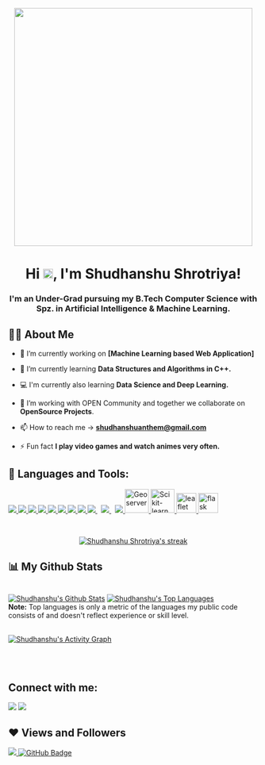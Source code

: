 <p align = "center">
<a href="#"><img width="480px" height="480px" align = "center" src="https://i.pinimg.com/originals/a5/35/60/a53560c8088900e266880f779dacced7.gif"/></a>
</p>
    
<h1 align="center">Hi <img src="https://raw.githubusercontent.com/MartinHeinz/MartinHeinz/master/wave.gif" width="20" height = "20">, I'm Shudhanshu Shrotriya!</h1>
<h3 align="center">I'm an Under-Grad pursuing my B.Tech Computer Science with Spz. in Artificial Intelligence & Machine Learning.</h3>


## 🙋‍♂️ About Me

- 🔭 I’m currently working on **[Machine Learning based Web Application]**

- 🌱 I’m currently learning **Data Structures and Algorithms in C++.**

- 💻 I'm currently also learning **Data Science and Deep Learning.**

- 👯 I’m working with OPEN Community and together we collaborate on **OpenSource Projects**.

- 📫 How to reach me  ->  **shudhanshuanthem@gmail.com**

- ⚡ Fun fact **I play video games and watch animes very often.**

## 🚀 Languages and Tools:

<p align="left"> 
     <a href="https://www.python.org" target="_blank"> <img src="https://img.icons8.com/color/48/000000/python.png"/> </a> 
    <a href="https://cplusplus.com/" target="_blank"> <img src="https://img.icons8.com/color/48/undefined/c-plus-plus-logo.png"/> </a>
    <a href="https://www.java.com" target="_blank"> <img src="https://img.icons8.com/color/48/000000/java-coffee-cup-logo.png"/> </a>
    <a href="https://reactjs.org/" target="_blank"> <img src="https://img.icons8.com/color/48/000000/react-native.png"/> </a>
    <a href="https://developer.mozilla.org/en-US/docs/Web/JavaScript" target="_blank"> <img src="https://img.icons8.com/color/48/000000/javascript.png"/> </a> 
    <a href="https://www.w3.org/html/" target="_blank"> <img src="https://img.icons8.com/color/48/000000/html-5.png"/> </a> 
    <a href="https://www.w3schools.com/css/" target="_blank"> <img src="https://img.icons8.com/color/48/000000/css3.png"/> </a> 
    <a href="https://getbootstrap.com" target="_blank"> <img src="https://img.icons8.com/color/48/000000/bootstrap.png"/> </a> 
    <a style="padding-right:8px;" href="https://nodejs.org" target="_blank"> <img src="https://img.icons8.com/color/48/000000/nodejs.png"/> </a> 
    <a style="padding-right:8px;" href="https://www.mysql.com/" target="_blank"> <img src="https://img.icons8.com/fluent/50/000000/mysql-logo.png"/> </a>
    <a href="https://www.postgresql.org/" target="_blank"> <img src="https://img.icons8.com/color/48/undefined/postgreesql.png"/> </a> 
    <a href="https://geoserver.org/" target="_blank"> <img src="https://th.bing.com/th/id/R.90f91ada1dc165c03a28ff1164a95671?rik=ZAoRIFR4YZdDOQ&riu=http%3a%2f%2fblog.geoserver.org%2fwp-content%2fuploads%2f2016%2f01%2fcropped-geoserver_icon.png&ehk=soKLvFI26J3NMA3HHaQYSP8wKdlM3l0JDrIDaU5b%2bbY%3d&risl=&pid=ImgRaw&r=0" alt="Geoserver" width="48" height="48"/> </a> 
    <a href="https://scikit-learn.org/stable/index.html" target="_blank"> <img src="https://cdn.imgbin.com/14/17/24/imgbin-scikit-learn-python-scikit-logo-brand-learning-iXpsDcwhTZJVhrk2DNdHRBRBE.jpg" alt="Scikit-learn" width="48" height="48"/> </a>
    <a href="https://leafletjs.com/" target="_blank"> <img src="https://f0.pngfuel.com/png/347/210/leaflet-javascript-library-web-browser-plug-in-software-framework-others-png-clip-art.png" alt="leaflet" width="40" height="40"/> </a>
    <a href="https://flask.palletsprojects.com/en/2.1.x/" target="_blank"> <img src="https://www.clipartkey.com/mpngs/m/145-1450089_python-flask-icon.png" alt="flask" width="40" height="40"/> </a>
</p>

<br/>

<p align="center">
    <a href="https://github.com/ShudhanshuGR8/github-readme-streak-stats">
        <img title="🔥 Get streak stats for your profile at git.io/streak-stats" alt="Shudhanshu Shrotriya's streak" src="https://github-readme-streak-stats.herokuapp.com/?user=ShudhanshuGR8&theme=black-ice&hide_border=true&stroke=0000&background=060A0CD0"/>
    </a>
</p>

## 📊 My Github Stats

  <br/>
    <a href="https://github.com/ShudhanshuGR8/github-readme-stats"><img alt="Shudhanshu's Github Stats" src="https://github-readme-stats.vercel.app/api?username=ShudhanshuGR8&show_icons=true&count_private=true&theme=react&hide_border=true&bg_color=0D1117" /></a>
  <a href="https://github.com/ShudhanshuGR8/github-readme-stats"><img alt="Shudhanshu's Top Languages" src="https://github-readme-stats.vercel.app/api/top-langs/?username=ShudhanshuGR8&langs_count=8&count_private=true&layout=compact&theme=react&hide_border=true&bg_color=0D1117" /></a>
  <br/>
  <b>Note:</b> Top languages is only a metric of the languages my public code consists of and doesn't reflect experience or skill level.


<br/>
<br/>

<a href="https://github.com/ShudhanshuGR8/github-readme-activity-graph"><img alt="Shudhanshu's Activity Graph" src="https://activity-graph.herokuapp.com/graph?username=ShudhanshuGR8&bg_color=0D1117&color=5BCDEC&line=5BCDEC&point=FFFFFF&hide_border=true" /></a>

<br/>
<br/>

## Connect with me:
<p align="left">

<a href = "https://www.linkedin.com/in/shudhanshu-shrotriya-599a84208/"><img src="https://img.icons8.com/fluent/48/000000/linkedin.png"/></a>
<a href = "https://mail.google.com/mail/?view=cm&fs=1&to=shudhanshuanthem@gmail.com&su=SUBJECT&body=BODY"><img src="https://img.icons8.com/color/48/undefined/gmail-new.png"/></a>

</p>

## ❤ Views and Followers
<a href="https://github.com/ShudhanshuGR8">
    <img src="https://img.shields.io/badge/Profile%20Views-%20-brightgreen">
</a>
<a href="https://github.com/ShudhanshuGR8?tab=followers"><img src="https://img.shields.io/badge/Followers-%20%20-blue" alt="GitHub Badge"></a>
